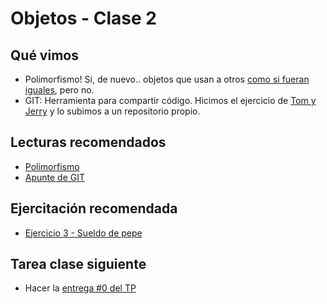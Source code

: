 # Objetos - Clase 2

## Qué vimos

* Polimorfismo! Si, de nuevo.. objetos que usan a otros [como si fueran iguales](https://i.kym-cdn.com/entries/icons/mobile/000/023/397/C-658VsXoAo3ovC.jpg), pero no.
* GIT: Herramienta para compartir código. Hicimos el ejercicio de [Tom y Jerry](https://mumuki.io/wollok/exercises/2688-programacion-con-objetos-practica-objetos-y-mensajes-tom-y-jerry) y lo subimos a un repositorio propio.

## Lecturas recomendados

* [Polimorfismo](https://docs.google.com/document/d/1X7Sz12e7rbVO1x7uMD7ECjZnT-chELx0ElTPmNvNURU)
* [Apunte de GIT](https://docs.google.com/document/d/147cqUY86wWVoJ86Ce0NoX1R78CwoCOGZtF7RugUvzFg)

## Ejercitación recomendada

* [Ejercicio 3 - Sueldo de pepe](https://docs.google.com/document/d/1DQNuJwO3m6o_0-31tld94eJKJSQQ2TsjqBBY_rOVho4)

## Tarea clase siguiente

* Hacer la [entrega #0 del TP](https://github.com/pdep-utn/sabados-tarde/blob/master/seguimiento/2019/objetos/trabajos/tp-0.md)
